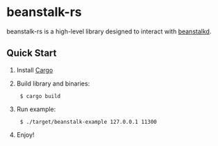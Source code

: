# beanstalk-rs

beanstalk-rs is a high-level library designed to interact with [beanstalkd](http://kr.github.io/beanstalkd/).

## Quick Start

1. Install [Cargo](https://github.com/rust-lang/cargo)

2. Build library and binaries:

        $ cargo build

3. Run example:

        $ ./target/beanstalk-example 127.0.0.1 11300

4. Enjoy!

